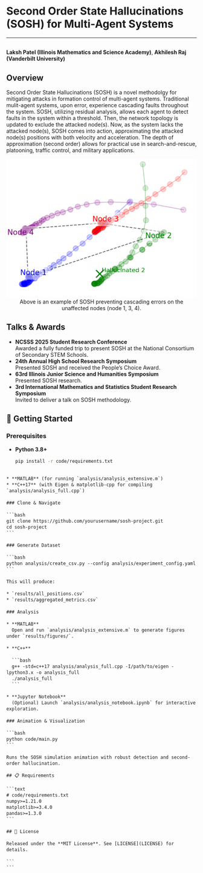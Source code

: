 # Second Order State Hallucinations (SOSH) for Multi-Agent Systems
---

## 
**Laksh Patel (Illinois Mathematics and Science Academy)**, **Akhilesh Raj (Vanderbilt University)**
## Overview

Second Order State Hallucinations (SOSH) is a novel methodolgy for mitigating attacks in formation control of multi-agent systems. Traditional mulit-agent systems, upon error, experience cascading faults throughout the system. SOSH, utilizing residual analysis, allows each agent to detect faults in the system within a threshold. Then, the network topology is updated to exclude the attacked node(s). Now, as the system lacks the attacked node(s), SOSH comes into action, approximating the attacked node(s) positions with both velocity and acceleration. The depth of approximation (second order) allows for practical use in search-and-rescue, platooning, traffic control, and  military applications.

<div align="center">
  <img src="figures/SOSH" alt="Simulation Example" />
</div>
<div align="center">
  Above is an example of SOSH preventing cascading errors on the unaffected nodes (node 1, 3, 4). 
</div>

## Talks & Awards
- **NCSSS 2025 Student Research Conference**  
  Awarded a fully funded trip to present SOSH at the National Consortium of Secondary STEM Schools.
- **24th Annual High School Research Symposium**  
  Presented SOSH and received the People’s Choice Award.
- **63rd Illinois Junior Science and Humanities Symposium**  
  Presented SOSH research.
- **3rd International Mathematics and Statistics Student Research Symposium**  
  Invited to deliver a talk on SOSH methodology.
  

## 🚀 Getting Started

### Prerequisites

- **Python 3.8+**  
  ```bash
  pip install -r code/requirements.txt
````

* **MATLAB** (for running `analysis/analysis_extensive.m`)
* **C++17** (with Eigen & matplotlib-cpp for compiling `analysis/analysis_full.cpp`)

### Clone & Navigate

```bash
git clone https://github.com/yourusername/sosh-project.git
cd sosh-project
```

### Generate Dataset

```bash
python analysis/create_csv.py --config analysis/experiment_config.yaml
```

This will produce:

* `results/all_positions.csv`
* `results/aggregated_metrics.csv`

### Analysis

* **MATLAB**
  Open and run `analysis/analysis_extensive.m` to generate figures under `results/figures/`.

* **C++**

  ```bash
  g++ -std=c++17 analysis/analysis_full.cpp -I/path/to/eigen -lpython3.x -o analysis_full
  ./analysis_full
  ```

* **Jupyter Notebook**
  (Optional) Launch `analysis/analysis_notebook.ipynb` for interactive exploration.

### Animation & Visualization

```bash
python code/main.py
```

Runs the SOSH simulation animation with robust detection and second‐order hallucination.

## 📋 Requirements

```text
# code/requirements.txt
numpy>=1.21.0
matplotlib>=3.4.0
pandas>=1.3.0
```

## 📄 License

Released under the **MIT License**. See [LICENSE](LICENSE) for details.

```
```
